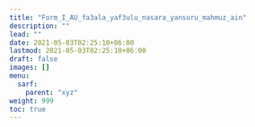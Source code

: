 ```yaml
---
title: "Form_I_AU_fa3ala_yaf3ulu_nasara_yansuru_mahmuz_ain"
description: ""
lead: ""
date: 2021-05-03T02:25:10+06:00
lastmod: 2021-05-03T02:25:10+06:00
draft: false
images: []
menu: 
  sarf:
    parent: "xyz"
weight: 999
toc: true
---
```



